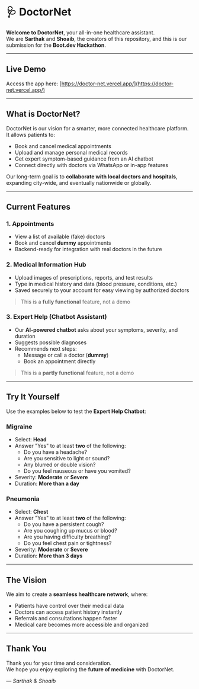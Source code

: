 # 🩺 DoctorNet

**Welcome to DoctorNet**, your all-in-one healthcare assistant.  
We are **Sarthak** and **Shoaib**, the creators of this repository, and this is our submission for the **Boot.dev Hackathon**.

---

## Live Demo

Access the app here: [https://doctor-net.vercel.app/](https://doctor-net.vercel.app/)

---

## What is DoctorNet?

DoctorNet is our vision for a smarter, more connected healthcare platform. It allows patients to:

- Book and cancel medical appointments  
- Upload and manage personal medical records  
- Get expert symptom-based guidance from an AI chatbot  
- Connect directly with doctors via WhatsApp or in-app features  

Our long-term goal is to **collaborate with local doctors and hospitals**, expanding city-wide, and eventually nationwide or globally.

---

## Current Features

### 1. Appointments  
- View a list of available (fake) doctors  
- Book and cancel **dummy** appointments  
- Backend-ready for integration with real doctors in the future

### 2. Medical Information Hub  
- Upload images of prescriptions, reports, and test results  
- Type in medical history and data (blood pressure, conditions, etc.)  
- Saved securely to your account for easy viewing by authorized doctors  
> This is a **fully functional** feature, not a demo

### 3. Expert Help (Chatbot Assistant)  
- Our **AI-powered chatbot** asks about your symptoms, severity, and duration  
- Suggests possible diagnoses  
- Recommends next steps:  
  - Message or call a doctor (**dummy**)  
  - Book an appointment directly  
> This is a **partly functional** feature, not a demo

---

## Try It Yourself

Use the examples below to test the **Expert Help Chatbot**:

### Migraine
- Select: **Head**
- Answer "Yes" to at least **two** of the following:
  - Do you have a headache?
  - Are you sensitive to light or sound?
  - Any blurred or double vision?
  - Do you feel nauseous or have you vomited?
- Severity: **Moderate** or **Severe**
- Duration: **More than a day**

### Pneumonia
- Select: **Chest**
- Answer "Yes" to at least **two** of the following:
  - Do you have a persistent cough?
  - Are you coughing up mucus or blood?
  - Are you having difficulty breathing?
  - Do you feel chest pain or tightness?
- Severity: **Moderate** or **Severe**
- Duration: **More than 3 days**

---

## The Vision

We aim to create a **seamless healthcare network**, where:
- Patients have control over their medical data
- Doctors can access patient history instantly
- Referrals and consultations happen faster
- Medical care becomes more accessible and organized

---

## Thank You

Thank you for your time and consideration.  
We hope you enjoy exploring the **future of medicine** with DoctorNet.

— *Sarthak & Shoaib*

